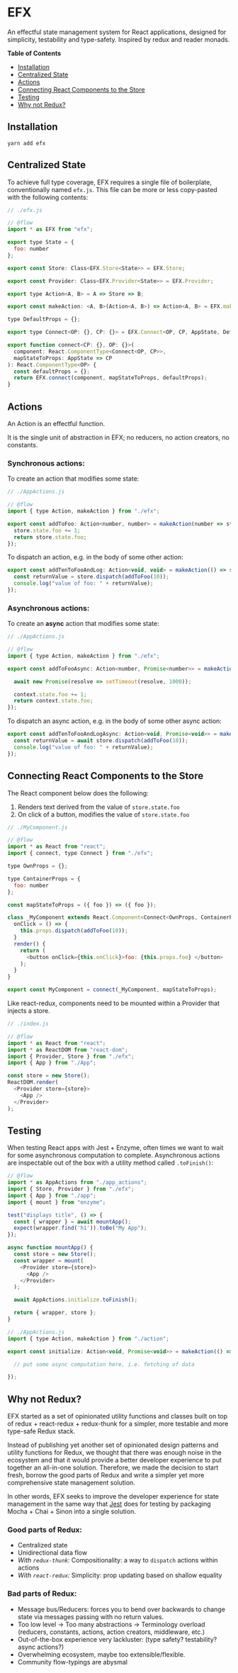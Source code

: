 # EFX

An effectful state management system for React applications, designed for simplicity, testability and type-safety. Inspired by redux and reader monads.

**Table of Contents**

* [Installation](#installation)
* [Centralized State](#centralized-state)
* [Actions](#actions)
* [Connecting React Components to the Store](#connecting-react-components-to-the-store)
* [Testing](#testing)
* [Why not Redux?](#why-not-redux)


## Installation

```
yarn add efx
```

## Centralized State

To achieve full type coverage, EFX requires a single file of boilerplate, conventionally named `efx.js`. This file can be more or less copy-pasted with the following contents:


```js
// ./efx.js

// @flow
import * as EFX from "efx";

export type State = {
  foo: number
};

export const Store: Class<EFX.Store<State>> = EFX.Store;

export const Provider: Class<EFX.Provider<State>> = EFX.Provider;

export type Action<A, B> = A => Store => B;

export const makeAction: <A, B>(Action<A, B>) => Action<A, B> = EFX.makeAction;

type DefaultProps = {};

export type Connect<OP: {}, CP: {}> = EFX.Connect<OP, CP, AppState, DefaultProps>;

export function connect<CP: {}, OP: {}>(
  component: React.ComponentType<Connect<OP, CP>>,
  mapStateToProps: AppState => CP
): React.ComponentType<OP> {
  const defaultProps = {};
  return EFX.connect(component, mapStateToProps, defaultProps);
}
```

## Actions

An Action is an effectful function.

It is the single unit of abstraction in EFX; no reducers, no action creators, no constants.

### Synchronous actions:

To create an action that modifies some state:

```js
// ./AppActions.js

// @flow
import { type Action, makeAction } from "./efx";

export const addToFoo: Action<number, number> = makeAction(number => store => {
  store.state.foo += 1;
  return store.state.foo;
});
```

To dispatch an action, e.g. in the body of some other action:

```js
export const addTenToFooAndLog: Action<void, void> = makeAction(() => store => {
  const returnValue = store.dispatch(addToFoo(10));
  console.log("value of foo: " + returnValue);
});
```

### Asynchronous actions:

To create an **async** action that modifies some state:

```js
// ./AppActions.js

// @flow
import { type Action, makeAction } from "./efx";

export const addToFooAsync: Action<number, Promise<number>> = makeAction(number => async context => {

  await new Promise(resolve => setTimeout(resolve, 1000));

  context.state.foo += 1;
  return context.state.foo;
});
```

To dispatch an async action, e.g. in the body of some other async action:

```js
export const addTenToFooAndLogAsync: Action<void, Promise<void>> = makeAction(() => async store => {
  const returnValue = await store.dispatch(addToFoo(10));
  console.log("value of foo: " + returnValue);
});
```

##  Connecting React Components to the Store

The React component below does the following:

1. Renders text derived from the value of `store.state.foo`
2. On click of a button, modifies the value of `store.state.foo`

```js
// ./MyComponent.js

// @flow
import * as React from "react";
import { connect, type Connect } from "./efx";

type OwnProps = {};

type ContainerProps = {
  foo: number
};

const mapStateToProps = ({ foo }) => ({ foo });

class _MyComponent extends React.Component<Connect<OwnProps, ContainerProps>> {
  onClick = () => {
    this.props.dispatch(addToFoo(10));
  }
  render() {
    return (
      <button onClick={this.onClick}>foo: {this.props.foo} </button>
    );
  }
}

export const MyComponent = connect(_MyComponent, mapStateToProps);
```

Like react-redux, components need to be mounted within a Provider that injects a store.

```js
// ./index.js

// @flow
import * as React from "react";
import * as ReactDOM from "react-dom";
import { Provider, Store } from "./efx";
import { App } from "./App";

const store = new Store();
ReactDOM.render(
  <Provider store={store}>
    <App />
  </Provider>
);
```


## Testing

When testing React apps with Jest + Enzyme, often times we want to wait for some asynchronous computation to complete. Asynchronous actions are inspectable out of the box with a utility method called `.toFinish()`:


```js
// @flow
import * as AppActions from "./app_actions";
import { Store, Provider } from "./efx";
import { App } from "./app";
import { mount } from "enzyme";

test("displays title", () => {
  const { wrapper } = await mountApp();
  expect(wrapper.find('h1')).toBe("My App");
});

async function mountApp() {
  const store = new Store();
  const wrapper = mount(
    <Provider store={store}>
      <App />
    </Provider>
  );

  await AppActions.initialize.toFinish();

  return { wrapper, store };
}
```

```js
// ./AppActions.js
import { type Action, makeAction } from "./action";

export const initialize: Action<void, Promise<void>> = makeAction(() => async store => {

  // put some async computation here, i.e. fetching of data

});
```

## Why not Redux?

EFX started as a set of opinionated utility functions and classes built on top of redux + react-redux + redux-thunk for a simpler, more testable and more type-safe Redux stack.

Instead of publishing yet another set of opinionated design patterns and utility functions for Redux, we thought that there was enough noise in the ecosystem and that it would provide a better developer experience to put together an all-in-one solution. Therefore, we made the decision to start fresh, borrow the good parts of Redux and write a simpler yet more comprehensive state management solution.

In other words, EFX seeks to improve the developer experience for state management in the same way that [Jest](https://facebook.github.io/jest/) does for testing by packaging Mocha + Chai + Sinon into a single solution.

### Good parts of Redux:

- Centralized state
- Unidirectional data flow
- *With `redux-thunk`:* Compositionality: a way to `dispatch` actions within actions
- *With `react-redux`:* Simplicity: prop updating based on shallow equality

### Bad parts of Redux:

- Message bus/Reducers: forces you to bend over backwards to change state via messages passing with no return values.
- Too low level -> Too many abstractions -> Terminology overload (reducers, constants, actions, action creators, middleware, etc.)
- Out-of-the-box experience very lackluster: (type safety? testability? async actions?)
- Overwhelming ecosystem, maybe too extensible/flexible.
- Community flow-typings are abysmal
